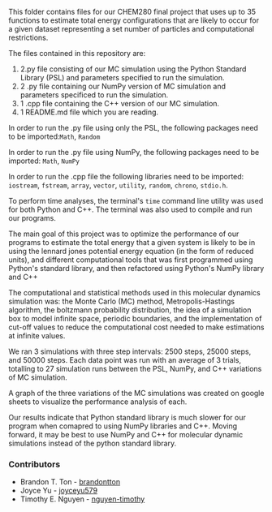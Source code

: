 This folder contains files for our CHEM280 final project that uses up to 35 functions to estimate total energy configurations that are likely to occur for a given dataset representing a set number of particles and computational restrictions.


The files contained in this repository are:
1. 2.py file consisting of our MC simulation using the Python Standard Library (PSL) and parameters specified to run the simulation.
2. 2 .py file containing our NumPy version of MC simulation and parameters specificed to run the simulation.
3. 1 .cpp file containing the C++ version of our MC simulation.
4. 1 README.md file which you are reading.


In order to run the .py file using only the PSL, the following packages need to be imported:`Math`, `Random`


In order to run the .py file using NumPy, the following packages need to be imported: `Math`, `NumPy`


In order to run the .cpp file the following libraries need to be imported: `iostream`, `fstream`, `array`, `vector`, `utility`, `random`, `chrono`, `stdio.h`.

To perform time analyses, the terminal's `time` command line utility was used for both Python and C++. The terminal was also used to compile and run our programs.


The main goal of this project was to optimize the performance of our programs to estimate the total energy that a given system is likely to be in using the lennard jones potential energy equation (in the form of reduced units), and different computational tools that was first programmed using Python's standard library, and then refactored using Python's NumPy library and C++ 

The computational and statistical methods used in this molecular dynamics simulation was: the Monte Carlo (MC) method, Metropolis-Hastings algorithm, the boltzmann probability distribution, the idea of a simulation box to model infinite space, periodic boundaries, and the implementation of cut-off values to reduce the computational cost needed to make estimations at infinite values. 


We ran 3 simulations with three step intervals: 2500 steps, 25000 steps, and 50000 steps. Each data point was run with an average of 3 trials, totalling to 27 simulation runs between the PSL, NumPy, and C++ variations of MC simulation.


A graph of the three variations of the MC simulations was created on google sheets to visualize the performance analysis of each. 

Our results indicate that Python standard library is much slower for our program when comapred to using NumPy libraries and C++. Moving forward, it may be best to use NumPy and C++ for molecular dynamic simulations instead of the python standard library. 


### Contributors 
- Brandon T. Ton  - [brandontton](https://github.com/brandontton)
- Joyce Yu - [joyceyu579](https://github.com/joyceyu579)
- Timothy E. Nguyen - [nguyen-timothy](https://github.com/nguyen-timothy)